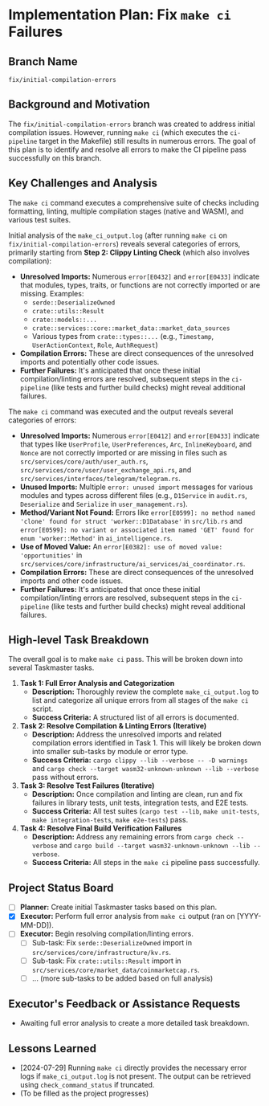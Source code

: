 # Implementation Plan: Fix `make ci` Failures

## Branch Name
`fix/initial-compilation-errors`

## Background and Motivation
The `fix/initial-compilation-errors` branch was created to address initial compilation issues. However, running `make ci` (which executes the `ci-pipeline` target in the Makefile) still results in numerous errors. The goal of this plan is to identify and resolve all errors to make the CI pipeline pass successfully on this branch.

## Key Challenges and Analysis
The `make ci` command executes a comprehensive suite of checks including formatting, linting, multiple compilation stages (native and WASM), and various test suites.

Initial analysis of the `make_ci_output.log` (after running `make ci` on `fix/initial-compilation-errors`) reveals several categories of errors, primarily starting from **Step 2: Clippy Linting Check** (which also involves compilation):

*   **Unresolved Imports:** Numerous `error[E0432]` and `error[E0433]` indicate that modules, types, traits, or functions are not correctly imported or are missing. Examples:
    *   `serde::DeserializeOwned`
    *   `crate::utils::Result`
    *   `crate::models::...`
    *   `crate::services::core::market_data::market_data_sources`
    *   Various types from `crate::types::...` (e.g., `Timestamp`, `UserActionContext`, `Role`, `AuthRequest`)
*   **Compilation Errors:** These are direct consequences of the unresolved imports and potentially other code issues.
*   **Further Failures:** It's anticipated that once these initial compilation/linting errors are resolved, subsequent steps in the `ci-pipeline` (like tests and further build checks) might reveal additional failures.

The `make ci` command was executed and the output reveals several categories of errors:

*   **Unresolved Imports:** Numerous `error[E0412]` and `error[E0433]` indicate that types like `UserProfile`, `UserPreferences`, `Arc`, `InlineKeyboard`, and `Nonce` are not correctly imported or are missing in files such as `src/services/core/auth/user_auth.rs`, `src/services/core/user/user_exchange_api.rs`, and `src/services/interfaces/telegram/telegram.rs`.
*   **Unused Imports:** Multiple `error: unused import` messages for various modules and types across different files (e.g., `D1Service` in `audit.rs`, `Deserialize` and `Serialize` in `user_management.rs`).
*   **Method/Variant Not Found:** Errors like `error[E0599]: no method named 'clone' found for struct 'worker::D1Database'` in `src/lib.rs` and `error[E0599]: no variant or associated item named 'GET' found for enum 'worker::Method'` in `ai_intelligence.rs`.
*   **Use of Moved Value:** An `error[E0382]: use of moved value: 'opportunities'` in `src/services/core/infrastructure/ai_services/ai_coordinator.rs`.
*   **Compilation Errors:** These are direct consequences of the unresolved imports and other code issues.
*   **Further Failures:** It's anticipated that once these initial compilation/linting errors are resolved, subsequent steps in the `ci-pipeline` (like tests and further build checks) might reveal additional failures.

## High-level Task Breakdown
The overall goal is to make `make ci` pass. This will be broken down into several Taskmaster tasks.

1.  **Task 1: Full Error Analysis and Categorization**
    *   **Description:** Thoroughly review the complete `make_ci_output.log` to list and categorize all unique errors from all stages of the `make ci` script.
    *   **Success Criteria:** A structured list of all errors is documented.
2.  **Task 2: Resolve Compilation & Linting Errors (Iterative)**
    *   **Description:** Address the unresolved imports and related compilation errors identified in Task 1. This will likely be broken down into smaller sub-tasks by module or error type.
    *   **Success Criteria:** `cargo clippy --lib --verbose -- -D warnings` and `cargo check --target wasm32-unknown-unknown --lib --verbose` pass without errors.
3.  **Task 3: Resolve Test Failures (Iterative)**
    *   **Description:** Once compilation and linting are clean, run and fix failures in library tests, unit tests, integration tests, and E2E tests.
    *   **Success Criteria:** All test suites (`cargo test --lib`, `make unit-tests`, `make integration-tests`, `make e2e-tests`) pass.
4.  **Task 4: Resolve Final Build Verification Failures**
    *   **Description:** Address any remaining errors from `cargo check --verbose` and `cargo build --target wasm32-unknown-unknown --lib --verbose`.
    *   **Success Criteria:** All steps in the `make ci` pipeline pass successfully.

## Project Status Board
*   [ ] **Planner:** Create initial Taskmaster tasks based on this plan.
*   [x] **Executor:** Perform full error analysis from `make ci` output (ran on [YYYY-MM-DD]).
*   [ ] **Executor:** Begin resolving compilation/linting errors.
    *   [ ] Sub-task: Fix `serde::DeserializeOwned` import in `src/services/core/infrastructure/kv.rs`.
    *   [ ] Sub-task: Fix `crate::utils::Result` import in `src/services/core/market_data/coinmarketcap.rs`.
    *   [ ] ... (more sub-tasks to be added based on full analysis)

## Executor's Feedback or Assistance Requests
*   Awaiting full error analysis to create a more detailed task breakdown.

## Lessons Learned
*   [2024-07-29] Running `make ci` directly provides the necessary error logs if `make_ci_output.log` is not present. The output can be retrieved using `check_command_status` if truncated.
*   (To be filled as the project progresses)